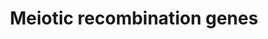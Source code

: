 ---
annotations:
- type: Pathway Ontology
  value: regulatory pathway
- type: Pathway Ontology
  value: '"cell cycle pathway'
authors:
- MaintBot
- AlexanderPico
- Eweitz
description: ''
last-edited: 2021-05-20
organisms:
- Saccharomyces cerevisiae
redirect_from:
- /index.php/Pathway:WP377
- /instance/WP377
schema-jsonld:
- '@context': https://schema.org/
  '@id': https://wikipathways.github.io/pathways/WP377.html
  '@type': Dataset
  creator:
    '@type': Organization
    name: WikiPathways
  description: ''
  keywords:
  - RAD55
  - RAD51
  - XRS2
  - RAD50
  - MEK1
  - REC104
  - REC102
  - MRE11
  - HOP1
  - REC114
  - SPO11
  - MEI4
  - RAD52
  - MER2
  - RED1
  - RAD57
  license: CC0
  name: Meiotic recombination genes
seo: CreativeWork
title: Meiotic recombination genes
wpid: WP377
---